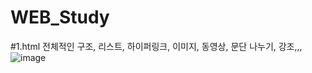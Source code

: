 # WEB_Study

#1.html
전체적인 구조, 리스트, 하이퍼링크, 이미지, 동영상, 문단 나누기, 강조,,,
![image](https://user-images.githubusercontent.com/57988006/150671281-462d8de9-76e5-4e2f-af78-80b50011df53.png)

